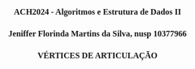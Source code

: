 <style>
    h1, h2, h3, p {
        font-family: "Times New Roman", Times, serif;
    }
    h1, h2, h3 {
        text-align: center;
    }
</style>

### ACH2024 - Algoritmos e Estrutura de Dados II
### Jeniffer Florinda Martins da Silva, nusp **10377966**


### VÉRTICES DE ARTICULAÇÃO

